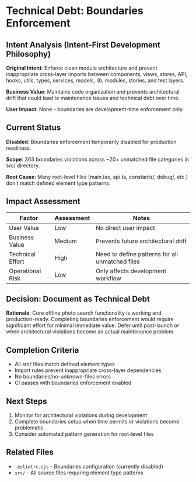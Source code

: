# Technical Debt: Boundaries Enforcement

## Intent Analysis (Intent-First Development Philosophy)

**Original Intent**: Enforce clean module architecture and prevent inappropriate cross-layer imports between components, views, stores, API, hooks, utils, types, services, models, lib, modules, stories, and test layers.

**Business Value**: Maintains code organization and prevents architectural drift that could lead to maintenance issues and technical debt over time.

**User Impact**: None - boundaries are development-time enforcement only.

## Current Status

**Disabled**: Boundaries enforcement temporarily disabled for production readiness.

**Scope**: 303 boundaries violations across ~20+ unmatched file categories in src/ directory.

**Root Cause**: Many root-level files (main.tsx, api.ts, constants/, debug/, etc.) don't match defined element type patterns.

## Impact Assessment

| Factor           | Assessment | Notes                                           |
| ---------------- | ---------- | ----------------------------------------------- |
| User Value       | Low        | No direct user impact                           |
| Business Value   | Medium     | Prevents future architectural drift             |
| Technical Effort | High       | Need to define patterns for all unmatched files |
| Operational Risk | Low        | Only affects development workflow               |

## Decision: Document as Technical Debt

**Rationale**: Core offline photo search functionality is working and production-ready. Completing boundaries enforcement would require significant effort for minimal immediate value. Defer until post-launch or when architectural violations become an actual maintenance problem.

## Completion Criteria

- All src/ files match defined element types
- Import rules prevent inappropriate cross-layer dependencies
- No boundaries/no-unknown-files errors
- CI passes with boundaries enforcement enabled

## Next Steps

1. Monitor for architectural violations during development
2. Complete boundaries setup when time permits or violations become problematic
3. Consider automated pattern generation for root-level files

## Related Files

- `.eslintrc.cjs` - Boundaries configuration (currently disabled)
- `src/` - All source files requiring element type patterns
